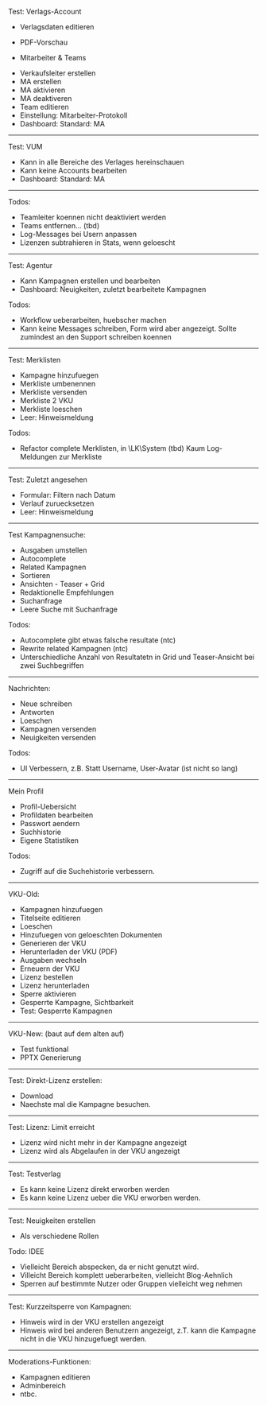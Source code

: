 Test: Verlags-Account

* Verlagsdaten editieren
- PDF-Vorschau

* Mitarbeiter & Teams
- Verkaufsleiter erstellen
- MA erstellen
- MA aktivieren
- MA deaktiveren
- Team editieren
- Einstellung: Mitarbeiter-Protokoll
- Dashboard: Standard: MA

--------------------------

Test: VUM
- Kann in alle Bereiche des Verlages hereinschauen
- Kann keine Accounts bearbeiten
- Dashboard: Standard: MA

--------------------------

Todos:
- Teamleiter koennen nicht deaktiviert werden
- Teams entfernen... (tbd)
- Log-Messages bei Usern anpassen
- Lizenzen subtrahieren in Stats, wenn geloescht

--------------------------

Test: Agentur
- Kann Kampagnen erstellen und bearbeiten
- Dashboard: Neuigkeiten, zuletzt bearbeitete Kampagnen

Todos:
- Workflow ueberarbeiten, huebscher machen
- Kann keine Messages schreiben, Form wird aber angezeigt. Sollte zumindest an den Support schreiben koennen


--------------------------

Test: Merklisten
- Kampagne hinzufuegen
- Merkliste umbenennen
- Merkliste versenden
- Merkliste 2 VKU
- Merkliste loeschen
- Leer: Hinweismeldung

Todos:
- Refactor complete Merklisten, in \LK\System (tbd)
  Kaum Log-Meldungen zur Merkliste

--------------------------

Test: Zuletzt angesehen
- Formular: Filtern nach Datum
- Verlauf zuruecksetzen
- Leer: Hinweismeldung

--------------------------

Test Kampagnensuche:
- Ausgaben umstellen
- Autocomplete 
- Related Kampagnen
- Sortieren
- Ansichten - Teaser + Grid
- Redaktionelle Empfehlungen
- Suchanfrage
- Leere Suche mit Suchanfrage

Todos: 
- Autocomplete gibt etwas falsche resultate (ntc)
- Rewrite related Kampagnen (ntc)
- Unterschiedliche Anzahl von Resultatetn in Grid und Teaser-Ansicht bei zwei Suchbegriffen

--------------------------

Nachrichten:
- Neue schreiben
- Antworten
- Loeschen
- Kampagnen versenden
- Neuigkeiten versenden

Todos: 
- UI Verbessern, z.B. Statt Username, User-Avatar (ist nicht so lang)

--------------------------

Mein Profil
- Profil-Uebersicht
- Profildaten bearbeiten
- Passwort aendern
- Suchhistorie
- Eigene Statistiken

Todos: 
- Zugriff auf die Suchehistorie verbessern.


--------------------------

VKU-Old:
- Kampagnen hinzufuegen
- Titelseite editieren
- Loeschen
- Hinzufuegen von geloeschten Dokumenten
- Generieren der VKU
- Herunterladen der VKU (PDF)
- Ausgaben wechseln
- Erneuern der VKU
- Lizenz bestellen
- Lizenz herunterladen
- Sperre aktivieren
- Gesperrte Kampagne, Sichtbarkeit
- Test: Gesperrte Kampagnen

--------------------------

VKU-New: (baut auf dem alten auf)
- Test funktional
- PPTX Generierung

--------------------------

Test: Direkt-Lizenz erstellen:
- Download
- Naechste mal die Kampagne besuchen.

--------------------------

Test: Lizenz: Limit erreicht
- Lizenz wird nicht mehr in der Kampagne angezeigt
- Lizenz wird als Abgelaufen in der VKU angezeigt

--------------------------

Test: Testverlag
- Es kann keine Lizenz direkt erworben werden
- Es kann keine Lizenz ueber die VKU erworben werden.

--------------------------

Test: Neuigkeiten erstellen
- Als verschiedene Rollen

Todo: IDEE
- Vielleicht Bereich abspecken, da er nicht genutzt wird.
- Villeicht Bereich komplett ueberarbeiten, vielleicht Blog-Aehnlich
- Sperren auf bestimmte Nutzer oder Gruppen vielleicht weg nehmen

--------------------------

Test: Kurzzeitsperre von Kampagnen:
- Hinweis wird in der VKU erstellen angezeigt
- Hinweis wird bei anderen Benutzern angezeigt, z.T. kann die Kampagne nicht in die VKU hinzugefuegt werden.

--------------------------

Moderations-Funktionen:
- Kampagnen editieren
- Adminbereich
- ntbc.
